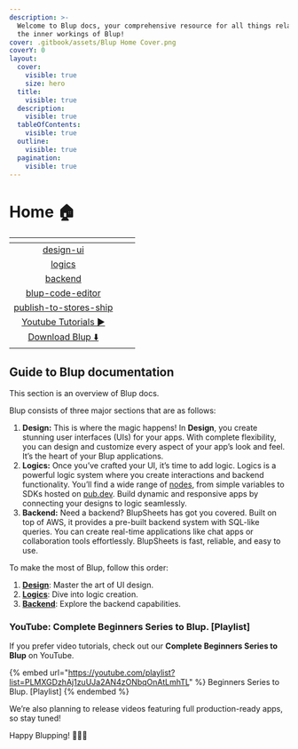 ```yaml
---
description: >-
  Welcome to Blup docs, your comprehensive resource for all things related to
  the inner workings of Blup!
cover: .gitbook/assets/Blup Home Cover.png
coverY: 0
layout:
  cover:
    visible: true
    size: hero
  title:
    visible: true
  description:
    visible: true
  tableOfContents:
    visible: true
  outline:
    visible: true
  pagination:
    visible: true
---
```


# Home 🏠

<table data-view="cards">
  <thead>
    <tr>
      <th align="center"></th>
      <th></th>
      <th></th>
    </tr>
  </thead>
  <tbody>
    <tr>
      <td align="center">
        <a data-mention href="wiki/design-ui/">design-ui</a>
      </td>
      <td></td>
      <td></td>
    </tr>
    <tr>
      <td align="center"><a data-mention href="wiki/logics/">logics</a></td>
      <td></td>
      <td></td>
    </tr>
    <tr>
      <td align="center">
        <a data-mention href="wiki/backend/">backend</a>
      </td>
      <td></td>
      <td></td>
    </tr>
    <tr>
      <td align="center">
        <a data-mention href="wiki/blup-code-editor/">blup-code-editor</a>
      </td>
      <td></td>
      <td></td>
    </tr>
    <tr>
      <td align="center">
        <a data-mention href="wiki/publish-to-stores-ship/">publish-to-stores-ship</a>
      </td>
      <td></td>
      <td></td>
    </tr>
    <tr>
      <td align="center">
        <a href="https://www.youtube.com/watch?v=QHQiDpPJYcQ&#x26;list=PLMXGDzhAj1zuUJa2AN4zONbqOnAtLmhTL&#x26;ab_channel=Blup">Youtube Tutorials ▶️</a>
      </td>
      <td></td>
      <td></td>
    </tr>
    <tr>
      <td align="center">
        <a href="https://blup.in/downloads">Download Blup ⬇️ </a>
      </td>
      <td></td>
      <td></td>
    </tr>
  </tbody>
</table>

## Guide to Blup documentation

This section is an overview of Blup docs.&#x20;

Blup consists of three major sections that are as follows:

1. **Design:** This is where the magic happens! In **Design**, you create stunning user interfaces (UIs) for your apps. With complete flexibility, you can design and customize every aspect of your app’s look and feel. It’s the heart of your Blup applications.
2. **Logics:** Once you’ve crafted your UI, it’s time to add logic. Logics is a powerful logic system where you create interactions and backend functionality. You’ll find a wide range of [nodes](wiki/logics/ui-nodes/), from simple variables to SDKs hosted on [pub.dev](https://pub.dev). Build dynamic and responsive apps by connecting your designs to logic seamlessly.
3. **Backend:** Need a backend? BlupSheets has got you covered. Built on top of AWS, it provides a pre-built backend system with SQL-like queries. You can create real-time applications like chat apps or collaboration tools effortlessly. BlupSheets is fast, reliable, and easy to use.

To make the most of Blup, follow this order:

1. [**Design**](wiki/design-ui/): Master the art of UI design.
2. [**Logics**](wiki/logics/): Dive into logic creation.
3. [**Backend**](wiki/backend/): Explore the backend capabilities.

### YouTube: Complete Beginners Series to Blup. \[Playlist]

If you prefer video tutorials, check out our **Complete Beginners Series to Blup** on YouTube.

{% embed url="https://youtube.com/playlist?list=PLMXGDzhAj1zuUJa2AN4zONbqOnAtLmhTL" %}
Beginners Series to Blup. \[Playlist]
{% endembed %}

We’re also planning to release videos featuring full production-ready apps, so stay tuned!

Happy Blupping! 🚀🎨🔌
